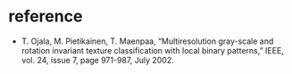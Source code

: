 # reference
- T. Ojala, M. Pietikainen, T. Maenpaa, “Multiresolution gray-scale and rotation invariant texture classification with local binary patterns,” IEEE, vol. 24, issue 7, page 971-987, July 2002.
